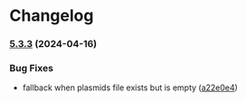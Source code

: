 # Changelog

### [5.3.3](https://www.github.com/ClavelLab/genome-assembly/compare/v5.3.2...v5.3.3) (2024-04-16)


### Bug Fixes

* fallback when plasmids file exists but is empty ([a22e0e4](https://www.github.com/ClavelLab/genome-assembly/commit/a22e0e4f76b016ac5d29c896ef5004e9d787a555))
